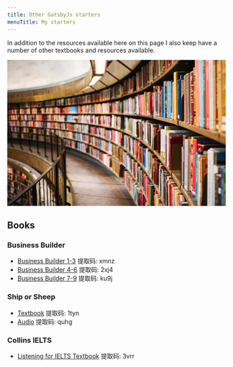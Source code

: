 ```yaml
---
title: Other GatsbyJs starters
menuTitle: My starters
---
```


In addition to the resources available here on this page I also keep have a number of other textbooks and resources available.

![Books](./books.jpg)

## Books

### Business Builder

* [Business Builder 1-3](https://pan.baidu.com/s/16jK2AQY_0_NkHUbYPCA-pg) 提取码: xmnz
* [Business Builder 4-6](https://pan.baidu.com/s/1V2NfRgMXdUmC64l9efoZow) 提取码: 2xj4
* [Business Builder 7-9](https://pan.baidu.com/s/1WhbFf6xPjiUTVIWnzTtlAQ) 提取码: ku9j

### Ship or Sheep

* [Textbook](https://pan.baidu.com/s/1OT98tJJ7DjwTRtvSymU-TQ) 提取码: 1tyn
* [Audio](https://pan.baidu.com/s/1nkthfyul-4E_8l2T0xzChQ) 提取码: quhg

### Collins IELTS

* [Listening for IELTS Textbook](https://pan.baidu.com/s/10w0faxFiDL5hr9YhT9Ziqw) 提取码: 3vrr
